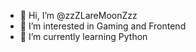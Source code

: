 - 👋 Hi, I’m @zzZLareMoonZzz
- 👀 I’m interested in Gaming and Frontend
- 🌱 I’m currently learning Python


<!---
zzZLareMoonZzz/zzZLareMoonZzz is a ✨ special ✨ repository because its `README.md` (this file) appears on your GitHub profile.
You can click the Preview link to take a look at your changes.
--->
